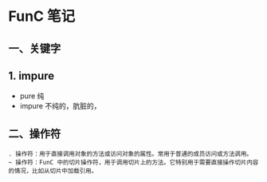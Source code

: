 # FunC 笔记


## 一、关键字


## 1. impure 

- pure 纯
- impure 不纯的，肮脏的，


## 二、操作符

	. 操作符：用于直接调用对象的方法或访问对象的属性。常用于普通的成员访问或方法调用。
	~ 操作符：FunC 中的切片操作符，用于调用切片上的方法。它特别用于需要直接操作切片内容的情况，比如从切片中加载引用。


## 